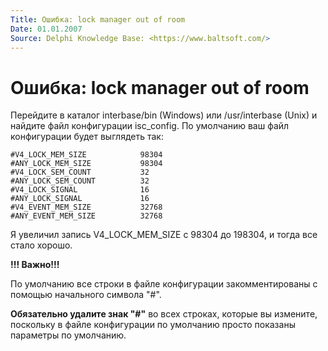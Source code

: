 ```yaml
---
Title: Ошибка: lock manager out of room
Date: 01.01.2007
Source: Delphi Knowledge Base: <https://www.baltsoft.com/>
---
```



Ошибка: lock manager out of room
================================

Перейдите в каталог interbase/bin (Windows) или /usr/interbase (Unix)
и найдите файл конфигурации isc\_config.
По умолчанию ваш файл конфигурации будет выглядеть так:

    #V4_LOCK_MEM_SIZE            98304
    #ANY_LOCK_MEM_SIZE           98304
    #V4_LOCK_SEM_COUNT           32
    #ANY_LOCK_SEM_COUNT          32
    #V4_LOCK_SIGNAL              16
    #ANY_LOCK_SIGNAL             16
    #V4_EVENT_MEM_SIZE           32768
    #ANY_EVENT_MEM_SIZE          32768

Я увеличил запись V4_LOCK_MEM_SIZE с 98304 до 198304, и тогда все стало хорошо.

**!!! Важно!!!**

По умолчанию все строки в файле конфигурации закомментированы с помощью начального символа "#".

**Обязательно удалите знак "#"** во всех строках, которые вы измените, поскольку в файле конфигурации по умолчанию просто показаны параметры по умолчанию.
